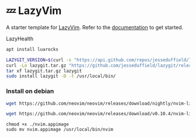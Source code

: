 # 💤 LazyVim

A starter template for [LazyVim](https://github.com/LazyVim/LazyVim).
Refer to the [documentation](https://lazyvim.github.io/installation) to get started.

LazyHealth

```bash
apt install luarocks
```

```bash
LAZYGIT_VERSION=$(curl -s "https://api.github.com/repos/jesseduffield/lazygit/releases/latest" | \grep -Po '"tag_name": *"v\K[^"]*')
curl -Lo lazygit.tar.gz "https://github.com/jesseduffield/lazygit/releases/download/v${LAZYGIT_VERSION}/lazygit_${LAZYGIT_VERSION}_Linux_x86_64.tar.gz"
tar xf lazygit.tar.gz lazygit
sudo install lazygit -D -t /usr/local/bin/
```


### Install on debian
```bash
wget https://github.com/neovim/neovim/releases/download/nightly/nvim-linux-x86_64.appimage
```

```bash
wget https://github.com/neovim/neovim/releases/download/v0.10.4/nvim-linux-x86_64.appimage
```
```
chmod +x ./nvim.appimage
sudo mv nvim.appimage /usr/local/bin/nvim
```
